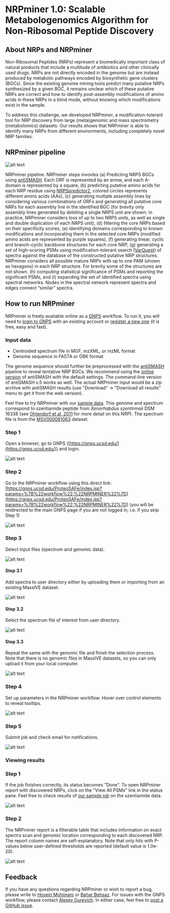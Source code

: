 # NRPminer 1.0: Scalable Metabologenomics Algorithm for Non-Ribosomal Peptide Discovery 

## About NRPs and NRPminer

Non-Ribosomal Peptides (NRPs) represent a biomedically important class of natural products that include a multitude of antibiotics and other clinically used drugs. 
NRPs are not directly encoded in the genome but are instead produced by metabolic pathways encoded by biosynthetic gene clusters (BGCs). 
Since the existing genome mining tools predict many putative NRPs synthesized by a given BGC, it remains unclear which of these putative NRPs are correct and how to identify post-assembly modifications of amino acids in these NRPs in a blind mode, without knowing which modifications exist in the sample. 

To address this challenge, we developed NRPminer, a modification-tolerant tool for NRP discovery from large (meta)genomic and mass spectrometry (metabolomics) datasets. Our results shows that NRPminer is able to identify many NRPs from different environments, 
including completely novel NRP families. 

## NRPminer pipeline

![alt text](docs/images/nrpminer_pipeline.jpg "NRPminer pipeline")

NRPminer pipeline. NRPminer steps invovles (a) Predicting NRPS BGCs using [antiSMASH](https://antismash.secondarymetabolites.org/). 
Each ORF is represented by an arrow, and each A-domain is represented by a square, 
(b) predicting putative amino acids for each NRP residue using [NRPSpredictor2](https://www.ncbi.nlm.nih.gov/pmc/articles/PMC3125756/), 
colored circles represents different amino acids (AAs), 
(c) generating multiple assembly lines by considering various combinations of ORFs 
and generating all putative core NRPs for each assembly line in the identified BGC 
(for brevity only assembly lines generated by deleting a single NRPS unit are shown; 
in practice, NRPminer considers loss of up to two NRPS units, 
as well as single and double duplication of each NRPS unit), 
(d) filtering the core NRPs based on their specificity scores, 
(e) identifying domains corresponding to known modifications and incorporating them 
in the selected core NRPs (modified amino acids are represented by purple squares), 
(f) generating linear, cyclic and branch-cyclic backbone structures for each core NRP,
(g) generating a set of high-scoring PSMs using modification-tolerant search 
([VarQuest](http://cab.spbu.ru/software/varquest)) of spectra 
against the database of the constructed putative NRP structures. 
NRPminer considers all possible mature NRPs with up to one PAM (shown as hexagons) 
in each NRP structure. For brevity some of the structures are not shown. 
(h) computing statistical significance of PSMs and reporting the significant PSMs, 
and (i) expanding the set of identified spectra using spectral networks. 
Nodes in the spectral network represent spectra and edges connect “similar” spectra.


## How to run NRPminer

NRPminer is freely available online as a [GNPS](https://gnps.ucsd.edu/) workflow. To run it, you will need to [login to GNPS](https://gnps.ucsd.edu/ProteoSAFe/user/login.jsp) with an existing account or [register a new one](https://gnps.ucsd.edu/ProteoSAFe/user/register.jsp) (it is free, easy and fast).

### Input data
* Centroided spectrum file in MGF, mzXML, or mzML format
* Genome sequence in FASTA or GBK format

The genome sequence should further be preprocessed with the [antiSMASH](https://docs.antismash.secondarymetabolites.org/) pipeline to reveal tentative NRP BGCs. We recommend using the [online version](https://antismash.secondarymetabolites.org/) of antiSMASH with the default settings. The command-line version of antiSMASH v.5 works as well. The actual NRPminer input would be a zip archive with antiSMASH results (use "Download" -> "Download all results" menu to get it from the web version).

Feel free to try NRPminer with our [sample data](https://github.com/mohimanilab/NRPminer/tree/main/test_data). This genome and spectrum correspond to szentiamide peptide from *Xenorhabdus szentirmaii* DSM 16338 (see [Ohlendorf et al, 2011](https://journals.sagepub.com/doi/pdf/10.1177/1934578X1100600909) for more detail on this NRP). The spectrum file is from the [MSV000081063](https://gnps.ucsd.edu/ProteoSAFe/result.jsp?task=dcc30b777c344d668a5626d01f26c9a0&view=advanced_view) dataset.

### Step 1
Open a browser, go to GNPS ([https://gnps.ucsd.edu/](https://gnps.ucsd.edu/)) and login.

![alt text](docs/images/GNPS_login.png "GNPS login")

### Step 2
Go to the NRPminer workflow using this direct link: [https://gnps.ucsd.edu/ProteoSAFe/index.jsp?params=%7B%22workflow%22:%22NRPMINER%22%7D](https://gnps.ucsd.edu/ProteoSAFe/index.jsp?params=%7B%22workflow%22:%22NRPMINER%22%7D) (you will be reidirected to the main GNPS page if you are not logged in, i.e. if you skip Step 1)

![alt text](docs/images/GNPS_nrpminer_workflow.png "NRPminer workflow")

### Step 3
Select input files (spectrum and genomic data).

![alt text](docs/images/GNPS_input_files.png "Input files")

#### Step 3.1
Add spectra to user directory either by uploading them or importing from an existing MassIVE dataset.

![alt text](docs/images/GNPS_spectra_import.png "Spectra import")

#### Step 3.2
Select the spectrum file of interest from user directory.

![alt text](docs/images/GNPS_input_spectrum_file_selection.png "Input spectrum file selection")

#### Step 3.3
Repeat the same with the genomic file and finish the selection process. Note that there is no genomic files in MassIVE datasets, so you can only upload it from your local computer.

![alt text](docs/images/GNPS_input_genomic_file_selection.png "Input genomic file selection")


### Step 4
Set up parameters in the NRPminer workflow. Hover over control elements to reveal tooltips.

![alt text](docs/images/GNPS_parameters.png "Parameters selection")

### Step 5
Submit job and check email for notifications.

![alt text](docs/images/GNPS_submit.png "Job submission")

### Viewing results

### Step 1
If the job finishes correctly, its status becomes "Done". To open NRPminer report with discovered NRPs, click on the "View All PSMs" link in the status pane. Feel free to check results of [our sample job](https://gnps.ucsd.edu/ProteoSAFe/status.jsp?task=6ad7a36c0ef84398b4d3854fced078ae) on the szentiamide data.

![alt text](docs/images/GNPS_job_done.png "Job done")

### Step 2
The NRPminer report is a filterable table that includes information on exact spectra scan and genomic location corresponding to each discovered NRP. The report column names are self-explanatory. Note that only hits with P-values below user-defined thresholds are reported (default value is 1.0e-20).

![alt text](docs/images/GNPS_NRPminer_report.png "NRPminer report")

## Feedback
If you have any questions regarding NRPminer or wish to report a bug, please write to [Hosein Mohimani](mailto:hoseinm@andrew.cmu.edu) or [Bahar Behsaz](mailto:bbehsaz@andrew.cmu.edu).
For issues with the GNPS workflow, please contact [Alexey Gurevich](mailto:alexey.gurevich@helmholtz-hips.de). In either case, feel free to [post a GitHub issue](https://github.com/mohimanilab/NRPminer/issues).



